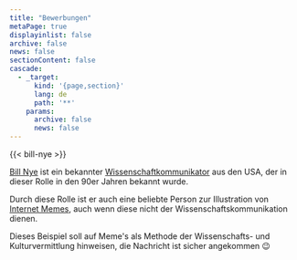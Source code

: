 ```yaml
---
title: "Bewerbungen"
metaPage: true
displayinlist: false
archive: false
news: false
sectionContent: false
cascade:
  - _target:
      kind: '{page,section}'
      lang: de
      path: '**'
    params:
      archive: false
      news: false
---
```


{{< bill-nye >}}

[Bill Nye](https://de.wikipedia.org/wiki/Bill_Nye) ist ein bekannter [Wissenschaftkommunikator](https://de.wikipedia.org/wiki/Wissenschaftskommunikation) aus den USA, der in dieser Rolle in den 90er Jahren bekannt wurde.

Durch diese Rolle ist er auch eine beliebte Person zur Illustration von [Internet Memes](https://de.wikipedia.org/wiki/Meme_(Kulturph%C3%A4nomen)), auch wenn diese nicht der Wissenschaftskommunikation dienen.

Dieses Beispiel soll auf Meme's als Methode der Wissenschafts- und Kulturvermittlung hinweisen, die Nachricht ist sicher angekommen 😉
